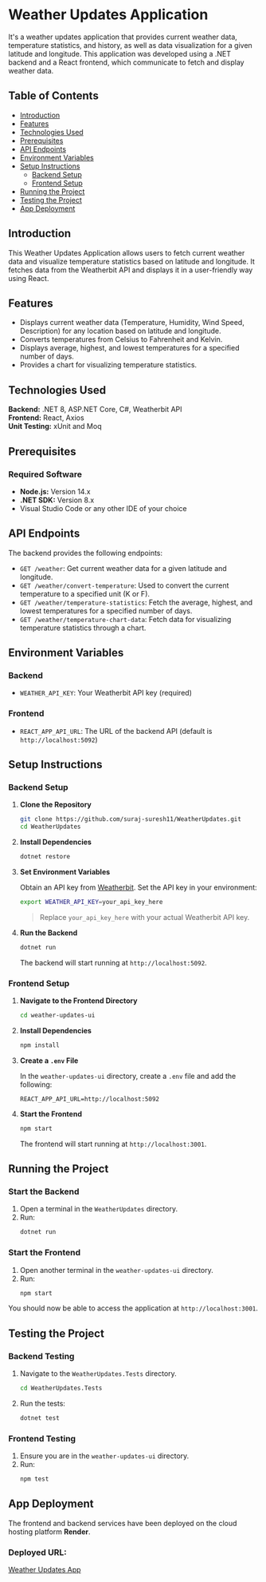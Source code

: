 # Weather Updates Application

It's a weather updates application that provides current weather data, temperature statistics, and history, as well as data visualization for a given latitude and longitude. This application was developed using a .NET backend and a React frontend, which communicate to fetch and display weather data.

## Table of Contents
- [Introduction](#introduction)
- [Features](#features)
- [Technologies Used](#technologies-used)
- [Prerequisites](#prerequisites)
- [API Endpoints](#api-endpoints)
- [Environment Variables](#environment-variables)
- [Setup Instructions](#setup-instructions)
  - [Backend Setup](#backend-setup)
  - [Frontend Setup](#frontend-setup)
- [Running the Project](#running-the-project)
- [Testing the Project](#testing-the-project)
- [App Deployment](#app-deployment)

## Introduction
This Weather Updates Application allows users to fetch current weather data and visualize temperature statistics based on latitude and longitude. It fetches data from the Weatherbit API and displays it in a user-friendly way using React.

## Features
- Displays current weather data (Temperature, Humidity, Wind Speed, Description) for any location based on latitude and longitude.
- Converts temperatures from Celsius to Fahrenheit and Kelvin.
- Displays average, highest, and lowest temperatures for a specified number of days.
- Provides a chart for visualizing temperature statistics.

## Technologies Used
**Backend:**  .NET 8, ASP.NET Core, C#, Weatherbit API  
**Frontend:** React, Axios  
**Unit Testing:** xUnit and Moq

## Prerequisites

### Required Software
- **Node.js:** Version 14.x
- **.NET SDK:** Version 8.x
- Visual Studio Code or any other IDE of your choice

## API Endpoints
The backend provides the following endpoints:

- `GET /weather`: Get current weather data for a given latitude and longitude.
- `GET /weather/convert-temperature`: Used to convert the current temperature to a specified unit (K or F).
- `GET /weather/temperature-statistics`: Fetch the average, highest, and lowest temperatures for a specified number of days.
- `GET /weather/temperature-chart-data`: Fetch data for visualizing temperature statistics through a chart.

## Environment Variables

### Backend
- `WEATHER_API_KEY`: Your Weatherbit API key (required)

### Frontend
- `REACT_APP_API_URL`: The URL of the backend API (default is `http://localhost:5092`)

## Setup Instructions

### Backend Setup
1. **Clone the Repository**
    ```bash
    git clone https://github.com/suraj-suresh11/WeatherUpdates.git
    cd WeatherUpdates
    ```
2. **Install Dependencies**
    ```bash
    dotnet restore
    ```
3. **Set Environment Variables**

   Obtain an API key from [Weatherbit](https://www.weatherbit.io/). Set the API key in your environment:
    ```bash
    export WEATHER_API_KEY=your_api_key_here
    ```
   > Replace `your_api_key_here` with your actual Weatherbit API key.

4. **Run the Backend**
    ```bash
    dotnet run
    ```
   The backend will start running at `http://localhost:5092`.

### Frontend Setup
1. **Navigate to the Frontend Directory**
    ```bash
    cd weather-updates-ui
    ```
2. **Install Dependencies**
    ```bash
    npm install
    ```
3. **Create a `.env` File**

   In the `weather-updates-ui` directory, create a `.env` file and add the following:
    ```env
    REACT_APP_API_URL=http://localhost:5092
    ```
4. **Start the Frontend**
    ```bash
    npm start
    ```
   The frontend will start running at `http://localhost:3001`.

## Running the Project

### Start the Backend
1. Open a terminal in the `WeatherUpdates` directory.
2. Run:
    ```bash
    dotnet run
    ```

### Start the Frontend
1. Open another terminal in the `weather-updates-ui` directory.
2. Run:
    ```bash
    npm start
    ```

You should now be able to access the application at `http://localhost:3001`.

## Testing the Project
### Backend Testing
1. Navigate to the `WeatherUpdates.Tests` directory.
    ```bash
    cd WeatherUpdates.Tests
    ```
2. Run the tests:
    ```bash
    dotnet test
    ```

### Frontend Testing
1. Ensure you are in the `weather-updates-ui` directory.
2. Run:
    ```bash
    npm test
    ```

## App Deployment
The frontend and backend services have been deployed on the cloud hosting platform **Render**. 

### Deployed URL:
[Weather Updates App](https://weatherupdates-1.onrender.com/)


